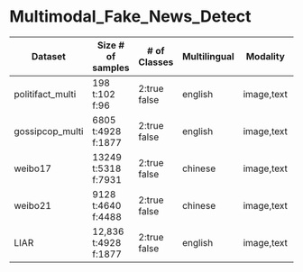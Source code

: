 # Multimodal_Fake_News_Detect


| Dataset                 | Size # of samples       | # of Classes        | Multilingual            |Modality      |   Data Category       |  Source   |Sentence_length|
|-----------------------|--------------| --------------|-------------------------------------------|-------------------------|-------------------------|-------------------------|-------------------------|
|politifact_multi|198  t:102 f:96 |2:true false|english |image,text|political|FakeNewsNet|max:17812 min:10 avg:2157.06||
|gossipcop_multi|6805  t:4928 f:1877 |2:true false|english |image,text|political|FakeNewsNet|max:18267 min:5 avg:727.09||
|weibo17|13249  t:5318 f:7931 |2:true false|chinese |image,text|weibo|verity|max:40 min:1 avg:2.38|test:2436 train:10813 max:31 min:1 avg:2.60|
|weibo21|9128  t:4640 f:4488 |2:true false|chinese |image,text|weibo|verity|max:219 min:1 avg:2.27|comments max:578 min:0 avg:5.74|
|LIAR|12,836   t:4928 f:1877 |2:true false|english |image,text|political|FakeNewsNet|max:18267 min:5 avg:727.09|


